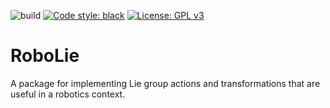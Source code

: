 ![build](https://github.com/estorvik/robolie/workflows/ci.yml/badge.svg)
[![Code style: black](https://img.shields.io/badge/code%20style-black-000000.svg)](https://github.com/psf/black)
[![License: GPL v3](https://img.shields.io/badge/License-GPLv3-blue.svg)](https://www.gnu.org/licenses/gpl-3.0)

# RoboLie
A package for implementing Lie group actions and transformations that are useful in a robotics context. 